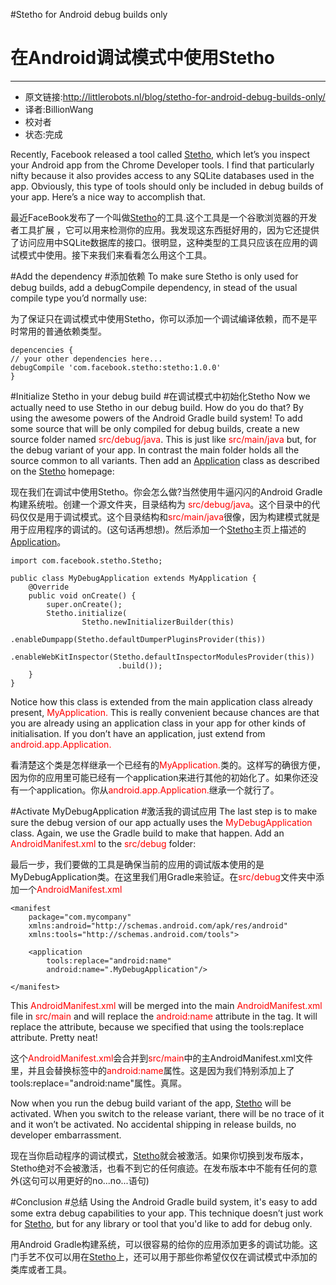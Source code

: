 #Stetho for Android debug builds only
# 在Android调试模式中使用Stetho
------

 - 原文链接:http://littlerobots.nl/blog/stetho-for-android-debug-builds-only/
 - 译者:BillionWang
 - 校对者
 - 状态:完成
 
Recently, Facebook released a tool called [Stetho][1], which let’s you inspect your Android app from the Chrome Developer tools. I find that particularly nifty because it also provides access to any SQLite databases used in the app. Obviously, this type of tools should only be included in debug builds of your app. Here’s a nice way to accomplish that.

最近FaceBook发布了一个叫做[Stetho][2]的工具.这个工具是一个谷歌浏览器的开发者工具扩展 ，它可以用来检测你的应用。我发现这东西挺好用的，因为它还提供了访问应用中SQLite数据库的接口。很明显，这种类型的工具只应该在应用的调试模式中使用。接下来我们来看看怎么用这个工具。

#Add the dependency
#添加依赖
To make sure Stetho is only used for debug builds, add a debugCompile dependency, in stead of the usual compile type you’d normally use:

为了保证只在调试模式中使用Stetho，你可以添加一个调试编译依赖，而不是平时常用的普通依赖类型。

    depencencies {
    // your other dependencies here...
    debugCompile 'com.facebook.stetho:stetho:1.0.0'
    }

#Initialize Stetho in your debug build
#在调试模式中初始化Stetho
Now we actually need to use Stetho in our debug build. How do you do that? By using the awesome powers of the Android Gradle build system! To add some source that will be only compiled for debug builds, create a new source folder named <font color="red">src/debug/java</font>. This is just like <font color="red">src/main/java</font> but, for the debug variant of your app. In contrast the main folder holds all the source common to all variants. Then add an [Application][3] class as described on the [Stetho][4] homepage:

现在我们在调试中使用Stetho。你会怎么做?当然使用牛逼闪闪的Android Gradle构建系统啦。创建一个源文件夹，目录结构为 <font color="red">src/debug/java</font>。这个目录中的代码仅仅是用于调试模式。这个目录结构和<font color="red">src/main/java</font>很像，因为构建模式就是用于应用程序的调试的。(这句话再想想)。然后添加一个[Stetho][5]主页上描述的 [Application][6]。

    import com.facebook.stetho.Stetho;
    
    public class MyDebugApplication extends MyApplication {
        @Override
        public void onCreate() {
            super.onCreate();
            Stetho.initialize(
                    Stetho.newInitializerBuilder(this)
                            .enableDumpapp(Stetho.defaultDumperPluginsProvider(this))
                            .enableWebKitInspector(Stetho.defaultInspectorModulesProvider(this))
                            .build());
        }
    }
Notice how this class is extended from the main application class already present, <font color="red">MyApplication.</font> This is really convenient because chances are that you are already using an application class in your app for other kinds of initialisation. If you don’t have an application, just extend from <font color="red">android.app.Application.</font>

看清楚这个类是怎样继承一个已经有的<font color="red">MyApplication.</font>类的。这样写的确很方便，因为你的应用里可能已经有一个application来进行其他的初始化了。如果你还没有一个application。你从<font color="red">android.app.Application.</font>继承一个就行了。

#Activate MyDebugApplication
#激活我的调试应用
The last step is to make sure the debug version of our app actually uses the <font color="red">MyDebugApplication</font> class. Again, we use the Gradle build to make that happen. Add an <font color="red">AndroidManifest.xml</font> to the <font color="red">src/debug</font> folder:

最后一步，我们要做的工具是确保当前的应用的调试版本使用的是MyDebugApplication类。在这里我们用Gradle来验证。在<font color="red">src/debug</font>文件夹中添加一个<font color="red">AndroidManifest.xml</font>


    <manifest
        package="com.mycompany"
        xmlns:android="http://schemas.android.com/apk/res/android"
        xmlns:tools="http://schemas.android.com/tools">
    
        <application
            tools:replace="android:name"
            android:name=".MyDebugApplication"/>
    
    </manifest>

This <font color="red">AndroidManifest.xml</font> will be merged into the main <font color="red">AndroidManifest.xml</font> file in <font color="red">src/main</font> and will replace the <font color="red">android:name</font> attribute in the <font color="red"><application></font> tag. It will replace the attribute, because we specified that using the tools:replace attribute. Pretty neat!

这个<font color="red">AndroidManifest.xml</font>会合并到<font color="red">src/main</font>中的主AndroidManifest.xml文件里，并且会替换标签中的<font color="red">android:name</font>属性。这是因为我们特别添加上了tools:replace="android:name"属性。真屌。

Now when you run the debug build variant of the app, [Stetho][7] will be activated. When you switch to the release variant, there will be no trace of it and it won’t be activated. No accidental shipping in release builds, no developer embarrassment.

现在当你启动程序的调试模式，[Stetho][8]就会被激活。如果你切换到发布版本，Stetho绝对不会被激活，也看不到它的任何痕迹。在发布版本中不能有任何的意外(这句可以用更好的no...no...语句)

#Conclusion
#总结
Using the Android Gradle build system, it's easy to add some extra debug capabilities to your app. This technique doesn’t just work for [Stetho][9], but for any library or tool that you'd like to add for debug only.

用Android Gradle构建系统，可以很容易的给你的应用添加更多的调试功能。这门手艺不仅可以用在[Stetho][10]上，还可以用于那些你希望仅仅在调试模式中添加的类库或者工具。


  [1]: https://github.com/facebook/stetho
  [2]: https://github.com/facebook/stetho
  [3]: http://developer.android.com/reference/android/app/Application.html
  [4]: https://github.com/facebook/stetho
  [5]: https://github.com/facebook/stetho
  [6]: http://developer.android.com/reference/android/app/Application.html
  [7]: https://github.com/facebook/stetho
  [8]: https://github.com/facebook/stetho
  [9]: https://github.com/facebook/stetho
  [10]: https://github.com/facebook/stetho
